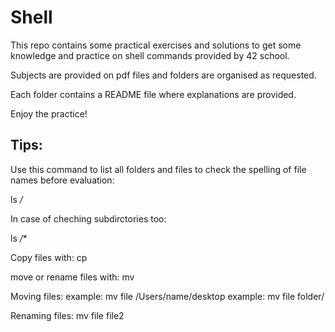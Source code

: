 # Shell

This repo contains some practical exercises and solutions to get some knowledge and practice on shell commands provided by 42 school. 

Subjects are provided on pdf files and folders are organised as requested.

Each folder contains a README file where explanations are provided. 

Enjoy the practice!

Tips: 
-----

Use this command to list all folders and files to check the spelling of file names before evaluation: 

ls */*

In case of cheching subdirctories too: 

ls */**

Copy files with: 
cp

move or rename files with: 
mv

Moving files: 
example: mv file /Users/name/desktop 
example: mv file folder/

Renaming files: 
mv file file2
